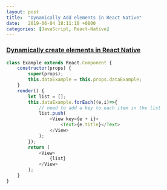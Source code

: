 ```yaml
---
layout: post
title:  "Dynamically Add elements in React Native"
date:   2019-06-04 18:11:10 +0800
categories: [JavaScript, React-Native]
---
```


### [Dynamically create elements in React Native](https://stackoverflow.com/questions/42053237/is-it-possible-to-dynamically-create-components-in-react-native/42057846)

```javascript
class Example extends React.Component {
    constructor(props) {
        super(props);
        this.dataExample = this.props.dataExample;
    }
    render() {
        let list = [];
        this.dataExample.forEach((e,i)=>{
            // need to add a key to each item in the list
            list.push(
                <View key={e + i}>
                    <Text>{e.title}</Text>
                </View>
            );
        });
        return (
            <View>
                {list}
            </View>
        );
    }
}
```